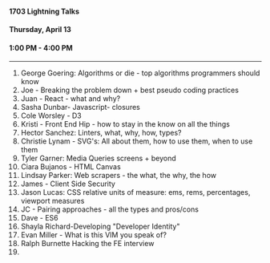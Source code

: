 #### 1703 Lightning Talks
#### Thursday, April 13
#### 1:00 PM - 4:00 PM

-----------------------------------------
1. George Goering: Algorithms or die - top algorithms programmers should know
2. Joe - Breaking the problem down + best pseudo coding practices
3. Juan - React - what and why?
4. Sasha Dunbar- Javascript- closures
5. Cole Worsley - D3
6. Kristi - Front End Hip - how to stay in the know on all the things
7. Hector Sanchez: Linters, what, why, how, types?
8. Christie Lynam - SVG's: All about them, how to use them, when to use them
9. Tyler Garner: Media Queries screens + beyond
10. Ciara Bujanos - HTML Canvas
11. Lindsay Parker: Web scrapers - the what, the why, the how
12. James - Client Side Security
13. Jason Lucas: CSS relative units of measure: ems, rems, percentages, viewport measures
14. JC - Pairing approaches - all the types and pros/cons
15. Dave - ES6
16. Shayla Richard-Developing "Developer Identity"
17. Evan Miller - What is this VIM you speak of?
18. Ralph Burnette Hacking the FE interview
19.
